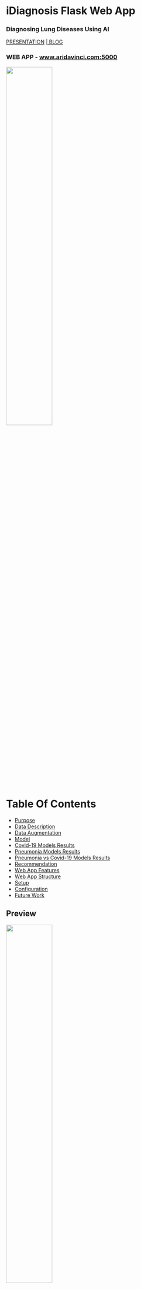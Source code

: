 # iDiagnosis Flask Web App

### Diagnosing Lung Diseases Using AI
<a href="https://github.com/ariavathlete/aidiagnosis/blob/master/Clinical%20Case%20of%20Lung%20Disease.pdf">PRESENTATION</a>
<a href="https://github.com/ariavathlete/aidiagnosis/blob/master/Diagnosing_Pneumonia_Blog.pdf">| BLOG</a>
### WEB APP - www.aridavinci.com:5000

  <img src='images/blue.PNG' width='50%'/>
  
 # Table Of Contents
* [Purpose](#purpose)
* [Data Description](#data-description)
* [Data Augmentation](#data-augmentation)
* [Model](#model)
* [Covid-19 Models Results](#covid-19-models-results)
* [Pneumonia Models Results](#pneumonia-models-results)
* [Pneumonia vs Covid-19 Models Results](#pneumonia-vs-covid-19-models-results)
* [Recommendation](#recommendation)
* [Web App Features](#web-app-features)
* [Web App Structure](#web-app-structure)
* [Setup](#setup)
* [Configuration](#configuration)
* [Future Work](#future-work)
  
 ## Preview
  <img src='screenshots/Upload.png' width='50%'/>
  <img src='screenshots/Result1.png' width='50%'/>
  
## Purpose
The purpose of this research is to build a classifier that can correctly distinguish between Pneumonia and Covid-19. Why lung diseases?

* 100,000 Deaths per year due to the misdiagnosis of pneumonia. Wrongful diagnosis of pneumonia can be very life threatening given that it leads to an increase in severity due to lack of treatment. Especially in cases where the patient might have a more serious infection like COVID-19.

* Pneumonia is the reason for 1 out of 6 childhood death making it the leading cause of fatality in kids under 5 years.

* In the United States, the death rate of pneumonia is 10 out of every 100,000 individuals and this usually the rate in most developed countries. Meanwhile, in Africa, the death rate of pneumonia is 100 out of every 100,000 individuals and this is normal in most developing countries.

## Data Description
For this research, I used the Pneumonia vs Covid-19 dataset from Kaggle’s website. I used 3,554 x-ray images of patient which were labeled by a specialist as either Covid-19 or Pneumonia. The merged dataset file can be found in the xray folder of this repository. The datasets downloaded can be found: 
* https://www.kaggle.com/muhammadmasdar/pneumonia-virus-vs-covid19
* https://www.kaggle.com/prashant268/chest-xray-covid19-pneumonia
* https://www.kaggle.com/paultimothymooney/chest-xray-pneumonia

  <img src='/images/kaggle.PNG' width='80%'/>


## Data Augmentation
The data was imbalanced so I'll use ImageDataGenerator to create additional dataset to help our modeling training. This will allow the network to see more diversification withing the dataset without any reduction in how representative the dataset for each category is during training. I won’t do the same for the test dataset as I won’t want to tamper with the data that I’ll be validating with. My parameters here are;

* shear_range=0.2
* rotation_range=20
* width_shift_range=0.2
* height_shift_range=0.2
* horizontal_flip=True
* vertical_flip=False
* zoom_range=0.2

## [Model](https://github.com/ariavathlete/aidiagnosis/tree/master/app/views/models)
The network used is VGG19 because it’s known for having pretty high accuracies for image classification problems so I have no doubt it would work perfectly for my problem. After importing my VGG19 model and set the appropriate weights for the type of images in the dataset and set the Include Top parameter to false. This will ensure that the last layer is drop and I did this because I don’t want to classify thousand different categories when my specific problem only has two categories. So, for this I skip the last layer. The first layer is also dropped since I can simply provide my own image size as I did.

After that, I inserted the images using flow. My parameters are; 32 images should be used for training at a given instance (batch size), my image size is 64 X 64.

### Callback Parameters:
#### ModelCheckpoint
* monitor = val_loss
* mode = min
* save_best_only = True
* verbose = 1
#### EarlyStopping
* monitor = val_loss
* mode = min
* save_best_only = True
* verbose= 1
#### ReduceLROnPlateau
* monitor = val_loss
* patience = 30
* verbose = 1 
* factor = 0.8
* min_lr = 0.0001
* mode = auto
* min_delta = 0.0001
* cooldown = 5

I go on and apply the same parameters I used for my training dataset to my test dataset and then I call my fit 100 epochs.

## [Covid-19 Models Results](./covid_vs_normal.ipynb)
The accuracy is 98 % and this is the amount of time the predicted result is actually correct.

The recall percentage is 98% and this is the probability of the model diagnosing a correct positive diagnosis out of all the times it diagnosed positive. This would be the best metric in this case as we would rather give a wrong positive diagnosis than give a wrong negative diagnosis.

  <img src='images/cm_covid.PNG' width='50%'/>

The model loss is 0.04 out and this is the amount the model penalizes for incorrect predictions ~ 10%

  <img src='images/loss_covid.PNG' width='80%'/>

The AUC score is 0.98 and this is the average probability that the model can diagnose each X-ray image correctly.

  <img src='images/roc_covid.PNG' width='50%'/>
  
## [Pneumonia Models Results](./pneumonia_vs_normal.ipynb)
The accuracy is 95 % and this is the amount of time the predicted result is actually correct.

The recall percentage is 95% and this is the probability of the model diagnosing a correct positive diagnosis out of all the times it diagnosed positive. This would be the best metric in this case as we would rather give a wrong positive diagnosis than give a wrong negative diagnosis.

  <img src='images/cm_pne.PNG' width='50%'/>

The model loss is 0.14 out and this is the amount the model penalizes for incorrect predictions ~ 10%

  <img src='images/loss_pne.PNG' width='80%'/>

The AUC score is 0.95 and this is the average probability that the model can diagnose each X-ray image correctly.

  <img src='images/roc_pne.PNG' width='50%'/>

## [Pneumonia vs Covid-19 Models Results](./pneumonia_vs_covid.ipynb)
The accuracy is 95 % and this is the amount of time the predicted result is actually correct.

The recall percentage is 95% and this is the probability of the model diagnosing a correct positive diagnosis out of all the times it diagnosed positive. This would be the best metric in this case as we would rather give a wrong positive diagnosis than give a wrong negative diagnosis.

  <img src='images/cm_pvc.PNG' width='50%'/>

The model loss is 0.14 out and this is the amount the model penalizes for incorrect predictions ~ 10%

  <img src='images/loss_pvc.PNG' width='80%'/>

The AUC score is 0.95 and this is the average probability that the model can diagnose each X-ray image correctly.

  <img src='images/roc_pvc.PNG' width='50%'/>

### Recommendation
The recall score will be the main metric for this project since it’s the most important metric in medical problems given that - doctors will rather make a wrong positive diagnosis than make a wrong negative.

Health professionals are welcomed to integrate this model, after thorough verification, into their medical software to help them correctly diagnose Covid-19.

## Web App Features
- [x] User account sign up, sign in, password reset, all through asynchronous email confirmation.
- [x] Form generation.
- [x] Error handling.
- [x] HTML macros and layout file.
- [x] "Functional" file structure.
- [x] Python 3.7 compliant.
- [x] Asynchronous AJAX calls.
- [x] Administration panel.
- [x] Logging.
- [ ] Stripe subscriptions. (WIP)
- [ ] RESTful API for payments.
- [ ] Simple RESTful API to communicate with your app.

### Website Backend
- [Flask](http://flask.pocoo.org/).
- [Flask-Login](https://flask-login.readthedocs.org/en/latest/) for the user accounts.
- [Flask-SQLAlchemy](https://pythonhosted.org/Flask-SQLAlchemy/) interacting with the database.
- [Flask-WTF](https://flask-wtf.readthedocs.org/en/latest/) and [WTForms](https://wtforms.readthedocs.org/en/latest/) for the form handling.
- [Flask-Mail](https://pythonhosted.org/Flask-Mail/) for sending mails.
- [itsdangerous](http://pythonhosted.org/itsdangerous/) for generating random tokens for the confirmation emails.
- [Flask-Bcrypt](https://flask-bcrypt.readthedocs.org/en/latest/) for generating secret user passwords.
- [Flask-Admin](https://flask-admin.readthedocs.org/en/latest/) for building an administration interface.
- [Flask-Script](https://flask-script.readthedocs.io/en/latest/) for managing the app.
- [structlog](http://structlog.readthedocs.io/en/stable/) for logging.
- [Flask-DebugToolBar](https://flask-debugtoolbar.readthedocs.io/en/latest/) for adding a performance toolbar in development.
- [gunicorn](http://gunicorn.org/) for acting as a reverse-proxy for Nginx.
- [Flask-Stripe](http://stripe.com/) for subscription billing.

### Website Frontend
- [Semantic UI](http://semantic-ui.com/) for the global style. Very similar to [Bootstrap](http://getbootstrap.com/).
- [Stackpath.Bootstrapcdn](https://stackpath.bootstrapcdn.com/bootstrap/4.5.0/css/bootstrap.min.css) for the index & demo.
- [Google-api](https://fonts.googleapis.com/css?family=Amatic+SC:400,700%7CBarlow:300,400,500,600,700,800,900%7CPT+Sans:400,700&display=swap) for the results.
- [Leaflet JS](http://leafletjs.com/) for the map.

## Web App Structure
Everything is contained in the `app/` folder.
- The models can be found in `views/models` folder 
- There you have the classic `static/` and `templates/` folders. The `templates/` folder contains macros, error views and a common layout.
- I added a `views/` folder to separate the user and the website logic, which could be extended to the the admin views.
- The same goes for the `forms/` folder, as the project grows it will be useful to split the WTForms code into separate files.
- The `models.py` script contains the SQLAlchemy code, for the while it only contains the logic for a `users` table.
- The `toolbox/` folder is a personal choice, in it I keep all the other code the application will need.
- Management commands should be included in `manage.py`. Enter `python manage.py -?` to get a list of existing commands.
- I added a Makefile for setup tasks.

## Setup
- Install the requirements and setup the development environment.

	`make install && make dev`

- Create the database.

	`python manage.py initdb`

- Run the application.

	`python manage.py runserver`

- Navigate to `localhost:5000`.

## Configuration
The goal is to keep most of the application's configuration in a single file called `config.py`. I added a `config_dev.py` and a `config_prod.py` who inherit from `config_common.py`. The trick is to symlink either of these to `config.py`. This is done in by running `make dev` or `make prod`.

I have included a working mail account which takes my email and password I've securedly stored in my environment so you would need to set up an environment password for your mailing account to be able to send emails [here](https://exploreflask.com/configuration.html).

Read [this](http://flask.pocoo.org/docs/0.10/config/) for information on the possible configuration options.

## Future Work
   * Other Lung Diseases: Create a classifier to differentiate pneumonia x-rays from other lung infections like Tuberculosis, etc.
 
   * Target Detection: Create a classifier to detect what section of the lungs the infection is located.

   * Model Improvement: Collect more data and tune more layers to the transfer learning model to improve its performance.

## License

The MIT License (MIT). Please see the [license file](LICENSE) for more information.
